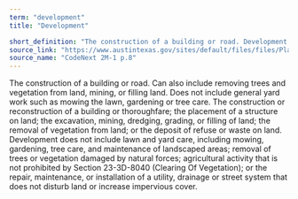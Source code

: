 ```yaml
---
term: "development"
title: "Development"

short_definition: "The construction of a building or road. Development can include removing trees and plants from a property, mining, or filling land to raise the ground level."
source_link: "https://www.austintexas.gov/sites/default/files/files/Planning/CodeNEXT/ALDC_PRD_23_LandDevelopmentCode_Combined_2017_0130_web.pdf"
source_name: "CodeNext 2M-1 p.8"
---
```

The construction of a building or road. Can also include removing trees and vegetation from land, mining, or filling land. Does not include general yard work such as mowing the lawn, gardening or tree care.
The construction or reconstruction of a building or thoroughfare; the placement of a structure on land; the excavation, mining, dredging, grading, or filling of land; the removal of vegetation from land; or the deposit of refuse or waste on land. Development does not include lawn and yard care, including mowing, gardening, tree care, and maintenance of landscaped areas; removal of trees or vegetation damaged by natural forces; agricultural activity that is not prohibited by Section 23-3D-8040 (Clearing Of Vegetation); or the repair, maintenance, or installation of a utility, drainage or street system that does not disturb land or increase impervious cover.
